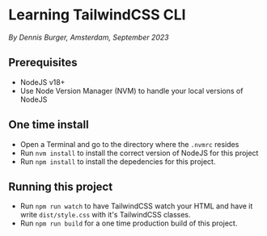 # Learning TailwindCSS CLI

*By Dennis Burger, Amsterdam, September 2023*

## Prerequisites

* NodeJS v18+
* Use Node Version Manager (NVM) to handle your local versions of NodeJS

## One time install

* Open a Terminal and go to the directory where the `.nvmrc` resides
* Run `nvm install` to install the correct version of NodeJS for this project
* Run `npm install` to install the depedencies for this project.

## Running this project

* Run `npm run watch` to have TailwindCSS watch your HTML and have it write `dist/style.css` with it's TailwindCSS classes.
* Run `npm run build` for a one time production build of this project.